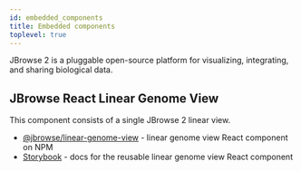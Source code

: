 ```yaml
---
id: embedded_components
title: Embedded components
toplevel: true
---
```


JBrowse 2 is a pluggable open-source platform for visualizing, integrating, and sharing biological data.

## JBrowse React Linear Genome View

This component consists of a single JBrowse 2 linear view.

- [@jbrowse/linear-genome-view](https://www.npmjs.com/package/@jbrowse/react-linear-genome-view) - linear genome view React component on NPM
- [Storybook](https://jbrowse.org/storybook/lgv/main/) - docs for the reusable linear genome view React component
